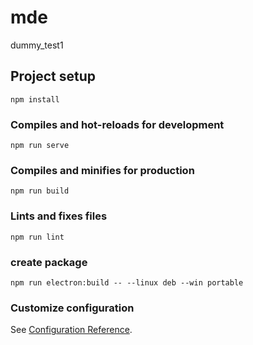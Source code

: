 # mde

dummy_test1

## Project setup
```
npm install
```

### Compiles and hot-reloads for development
```
npm run serve
```

### Compiles and minifies for production
```
npm run build
```

### Lints and fixes files
```
npm run lint
```

### create package

```
npm run electron:build -- --linux deb --win portable
```

### Customize configuration
See [Configuration Reference](https://cli.vuejs.org/config/).
